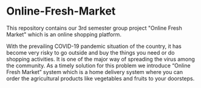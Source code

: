 # Online-Fresh-Market
 
This repository contains our 3rd semester group project "Online Fresh Market" which is an online shopping platform.

With the prevailing COVID-19 pandemic situation of the country, it has become very risky to go outside and buy the things you need or do shopping activities. It is one of the major way of spreading the virus among the community. As a timely solution for this problem we introduce “Online Fresh Market” system which is a home delivery system where you can order the agricultural products like vegetables and fruits to your doorsteps.

